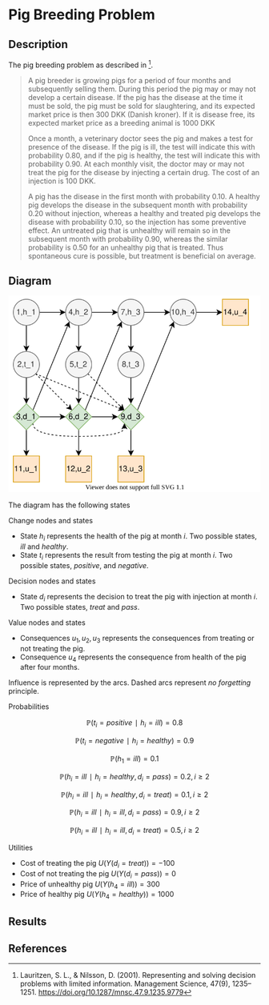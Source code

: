 # Pig Breeding Problem
## Description
The pig breeding problem as described in [^1].

> A pig breeder is growing pigs for a period of four months and subsequently selling them. During this period the pig may or may not develop a certain disease. If the pig has the disease at the time it must be sold, the pig must be sold for slaughtering, and its expected market price is then 300 DKK (Danish kroner). If it is disease free, its expected market price as a breeding animal is 1000 DKK
>
> Once a month, a veterinary doctor sees the pig and makes a test for presence of the disease. If the pig is ill, the test will indicate this with probability 0.80, and if the pig is healthy, the test will indicate this with probability 0.90. At each monthly visit, the doctor may or may not treat the pig for the disease by injecting a certain drug. The cost of an injection is 100 DKK.
>
> A pig has the disease in the first month with probability 0.10. A healthy pig develops the disease in the subsequent month with probability 0.20 without injection, whereas a healthy and treated pig develops the disease with probability 0.10, so the injection has some preventive effect. An untreated pig that is unhealthy will remain so in the subsequent month with probability 0.90, whereas the similar probability is 0.50 for an unhealthy pig that is treated. Thus spontaneous cure is possible, but treatment is beneficial on average.


## Diagram
![*Decision diagram for pig-breeding problem.*](pig-breeding.svg)

The diagram has the following states

Change nodes and states

* State $h_i$ represents the health of the pig at month $i$. Two possible states, *ill* and *healthy*.
* State $t_i$ represents the result from testing the pig  at month $i$. Two possible states, *positive*, and *negative*.

Decision nodes and states

* State $d_i$ represents the decision to treat the pig with injection at month $i$. Two possible states, *treat* and *pass*.

Value nodes and states

* Consequences $u_1,u_2,u_3$ represents the consequences from treating or not treating the pig.
* Consequence $u_4$ represents the consequence from health of the pig after four months.

Influence is represented by the arcs. Dashed arcs represent *no forgetting* principle.

Probabilities

$$ℙ(t_i = positive ∣ h_i = ill) = 0.8$$

$$ℙ(t_i = negative ∣ h_i = healthy) = 0.9$$

$$ℙ(h_1 = ill)=0.1$$

$$ℙ(h_i = ill ∣ h_i = healthy, d_i = pass)=0.2, i≥2$$

$$ℙ(h_i = ill ∣ h_i = healthy, d_i = treat)=0.1, i≥2$$

$$ℙ(h_i = ill ∣ h_i = ill, d_i = pass)=0.9, i≥2$$

$$ℙ(h_i = ill ∣ h_i = ill, d_i = treat)=0.5, i≥2$$

Utilities

- Cost of treating the pig $U(Y(d_i=treat))=-100$
- Cost of not treating the pig $U(Y(d_i=pass))=0$
- Price of unhealthy pig $U(Y(h_4=ill))=300$
- Price of healthy pig $U(Y(h_4=healthy))=1000$

## Results


## References
[^1]: Lauritzen, S. L., & Nilsson, D. (2001). Representing and solving decision problems with limited information. Management Science, 47(9), 1235–1251. https://doi.org/10.1287/mnsc.47.9.1235.9779
